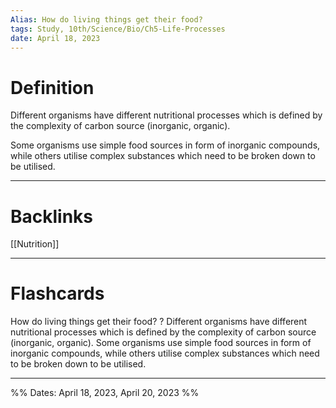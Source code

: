 ```yaml
---
Alias: How do living things get their food?
tags: Study, 10th/Science/Bio/Ch5-Life-Processes
date: April 18, 2023
---
```

# Definition
Different organisms have different nutritional processes which is defined by the complexity of carbon source (inorganic, organic).

Some organisms use simple food sources in form of inorganic compounds, while others utilise complex substances which need to be broken down to be utilised.

---
# Backlinks

[[Nutrition]]

---
# Flashcards

How do living things get their food?
?
Different organisms have different nutritional processes which is defined by the complexity of carbon source (inorganic, organic).
Some organisms use simple food sources in form of inorganic compounds, while others utilise complex substances which need to be broken down to be utilised.
<!--SR:!2024-05-05,69,160-->

---

%%
Dates: April 18, 2023, April 20, 2023
%%